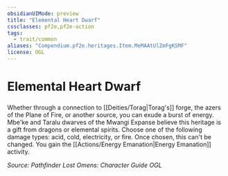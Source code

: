 ```yaml
---
obsidianUIMode: preview
title: "Elemental Heart Dwarf"
cssclasses: pf2e,pf2e-action
tags:
  - trait/common
aliases: "Compendium.pf2e.heritages.Item.MeMAAtUlZmFgKSMF"
license: OGL
---
```

# Elemental Heart Dwarf

### 






Whether through a connection to [[Deities/Torag|Torag's]] forge, the azers of the Plane of Fire, or another source, you can exude a burst of energy. Mbe'ke and Taralu dwarves of the Mwangi Expanse believe this heritage is a gift from dragons or elemental spirits. Choose one of the following damage types: acid, cold, electricity, or fire. Once chosen, this can't be changed. You gain the [[Actions/Energy Emanation|Energy Emanation]] activity.

*Source: Pathfinder Lost Omens: Character Guide*
*OGL*